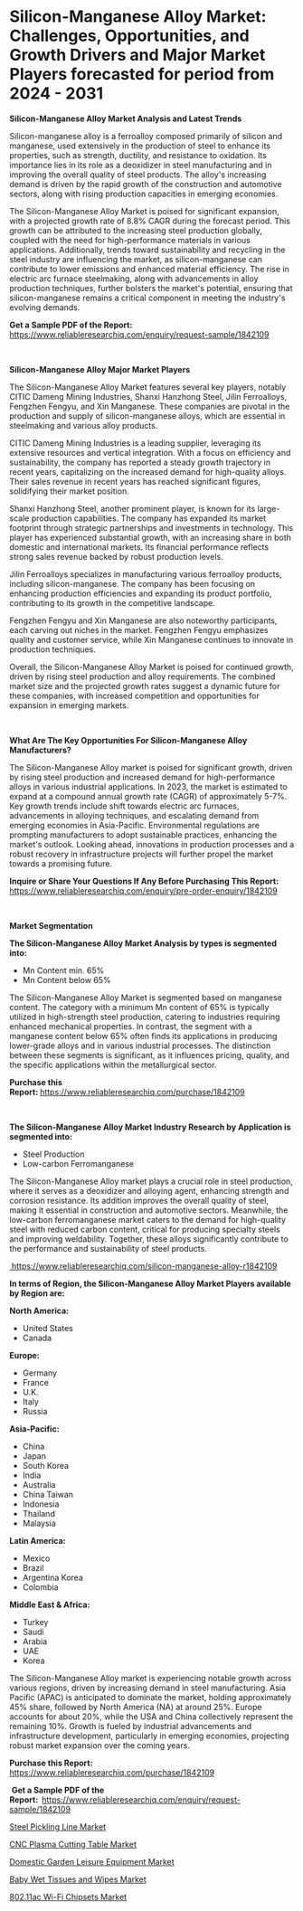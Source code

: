 <p><h1>Silicon-Manganese Alloy Market: Challenges, Opportunities, and Growth Drivers and Major Market Players forecasted for period from 2024 - 2031</h1></p><p><strong>Silicon-Manganese Alloy Market Analysis and Latest Trends</strong></p>
<p><p>Silicon-manganese alloy is a ferroalloy composed primarily of silicon and manganese, used extensively in the production of steel to enhance its properties, such as strength, ductility, and resistance to oxidation. Its importance lies in its role as a deoxidizer in steel manufacturing and in improving the overall quality of steel products. The alloy's increasing demand is driven by the rapid growth of the construction and automotive sectors, along with rising production capacities in emerging economies.</p><p>The Silicon-Manganese Alloy Market is poised for significant expansion, with a projected growth rate of 8.8% CAGR during the forecast period. This growth can be attributed to the increasing steel production globally, coupled with the need for high-performance materials in various applications. Additionally, trends toward sustainability and recycling in the steel industry are influencing the market, as silicon-manganese can contribute to lower emissions and enhanced material efficiency. The rise in electric arc furnace steelmaking, along with advancements in alloy production techniques, further bolsters the market's potential, ensuring that silicon-manganese remains a critical component in meeting the industry's evolving demands.</p></p>
<p><strong>Get a Sample PDF of the Report:&nbsp;</strong> <a href="https://www.reliableresearchiq.com/enquiry/request-sample/1842109?utm_campaign=1088&utm_medium=2&utm_source=Github&utm_content=ia&utm_term=19102024&utm_id=silicon-manganese-alloy">https://www.reliableresearchiq.com/enquiry/request-sample/1842109</a></p>
<p>&nbsp;</p>
<p><strong>Silicon-Manganese Alloy Major Market Players</strong></p>
<p><p>The Silicon-Manganese Alloy Market features several key players, notably CITIC Dameng Mining Industries, Shanxi Hanzhong Steel, Jilin Ferroalloys, Fengzhen Fengyu, and Xin Manganese. These companies are pivotal in the production and supply of silicon-manganese alloys, which are essential in steelmaking and various alloy products.</p><p>CITIC Dameng Mining Industries is a leading supplier, leveraging its extensive resources and vertical integration. With a focus on efficiency and sustainability, the company has reported a steady growth trajectory in recent years, capitalizing on the increased demand for high-quality alloys. Their sales revenue in recent years has reached significant figures, solidifying their market position.</p><p>Shanxi Hanzhong Steel, another prominent player, is known for its large-scale production capabilities. The company has expanded its market footprint through strategic partnerships and investments in technology. This player has experienced substantial growth, with an increasing share in both domestic and international markets. Its financial performance reflects strong sales revenue backed by robust production levels.</p><p>Jilin Ferroalloys specializes in manufacturing various ferroalloy products, including silicon-manganese. The company has been focusing on enhancing production efficiencies and expanding its product portfolio, contributing to its growth in the competitive landscape. </p><p>Fengzhen Fengyu and Xin Manganese are also noteworthy participants, each carving out niches in the market. Fengzhen Fengyu emphasizes quality and customer service, while Xin Manganese continues to innovate in production techniques.</p><p>Overall, the Silicon-Manganese Alloy Market is poised for continued growth, driven by rising steel production and alloy requirements. The combined market size and the projected growth rates suggest a dynamic future for these companies, with increased competition and opportunities for expansion in emerging markets.</p></p>
<p>&nbsp;</p>
<p><strong>What Are The Key Opportunities For Silicon-Manganese Alloy Manufacturers?</strong></p>
<p><p>The Silicon-Manganese Alloy market is poised for significant growth, driven by rising steel production and increased demand for high-performance alloys in various industrial applications. In 2023, the market is estimated to expand at a compound annual growth rate (CAGR) of approximately 5-7%. Key growth trends include shift towards electric arc furnaces, advancements in alloying techniques, and escalating demand from emerging economies in Asia-Pacific. Environmental regulations are prompting manufacturers to adopt sustainable practices, enhancing the market's outlook. Looking ahead, innovations in production processes and a robust recovery in infrastructure projects will further propel the market towards a promising future.</p></p>
<p><strong>Inquire or Share Your Questions If Any Before Purchasing This Report:</strong> <a href="https://www.reliableresearchiq.com/enquiry/pre-order-enquiry/1842109?utm_campaign=1088&utm_medium=2&utm_source=Github&utm_content=ia&utm_term=19102024&utm_id=silicon-manganese-alloy">https://www.reliableresearchiq.com/enquiry/pre-order-enquiry/1842109</a></p>
<p>&nbsp;</p>
<p><strong>Market Segmentation</strong></p>
<p><strong>The Silicon-Manganese Alloy Market Analysis by types is segmented into:</strong></p>
<p><ul><li>Mn Content min. 65%</li><li>Mn Content below 65%</li></ul></p>
<p><p>The Silicon-Manganese Alloy Market is segmented based on manganese content. The category with a minimum Mn content of 65% is typically utilized in high-strength steel production, catering to industries requiring enhanced mechanical properties. In contrast, the segment with a manganese content below 65% often finds its applications in producing lower-grade alloys and in various industrial processes. The distinction between these segments is significant, as it influences pricing, quality, and the specific applications within the metallurgical sector.</p></p>
<p><strong>Purchase this Report:&nbsp;</strong><a href="https://www.reliableresearchiq.com/purchase/1842109?utm_campaign=1088&utm_medium=2&utm_source=Github&utm_content=ia&utm_term=19102024&utm_id=silicon-manganese-alloy">https://www.reliableresearchiq.com/purchase/1842109</a></p>
<p>&nbsp;</p>
<p><strong>The Silicon-Manganese Alloy Market Industry Research by Application is segmented into:</strong></p>
<p><ul><li>Steel Production</li><li>Low-carbon Ferromanganese</li></ul></p>
<p><p>The Silicon-Manganese Alloy market plays a crucial role in steel production, where it serves as a deoxidizer and alloying agent, enhancing strength and corrosion resistance. Its addition improves the overall quality of steel, making it essential in construction and automotive sectors. Meanwhile, the low-carbon ferromanganese market caters to the demand for high-quality steel with reduced carbon content, critical for producing specialty steels and improving weldability. Together, these alloys significantly contribute to the performance and sustainability of steel products.</p></p>
<p><a href="https://www.reliableresearchiq.com/silicon-manganese-alloy-r1842109?utm_campaign=1088&utm_medium=2&utm_source=Github&utm_content=ia&utm_term=19102024&utm_id=silicon-manganese-alloy">&nbsp;https://www.reliableresearchiq.com/silicon-manganese-alloy-r1842109</a></p>
<p><strong>In terms of Region, the Silicon-Manganese Alloy Market Players available by Region are:</strong></p>
<p>
    <p> <strong> North America: </strong>
        <ul>
            <li>United States</li>
            <li>Canada</li>
        </ul>
        </p> 
    <p> <strong> Europe: </strong>
        <ul>
            <li>Germany</li>
            <li>France</li>
            <li>U.K.</li>
            <li>Italy</li>
            <li>Russia</li>
        </ul>
        </p> 
    <p> <strong> Asia-Pacific: </strong>
        <ul>
            <li>China</li>
            <li>Japan</li>
            <li>South Korea</li>
            <li>India</li>
            <li>Australia</li>
            <li>China Taiwan</li>
            <li>Indonesia</li>
            <li>Thailand</li>
            <li>Malaysia</li>
        </ul>
        </p> 
    <p> <strong> Latin America: </strong>
        <ul>
            <li>Mexico</li>
            <li>Brazil</li>
            <li>Argentina Korea</li>
            <li>Colombia</li>
        </ul>
        </p> 
    <p> <strong> Middle East & Africa: </strong>
        <ul>
            <li>Turkey</li>
            <li>Saudi</li>
            <li>Arabia</li>
            <li>UAE</li>
            <li>Korea</li>
        </ul>
    </p>
    </p>
<p><p>The Silicon-Manganese Alloy market is experiencing notable growth across various regions, driven by increasing demand in steel manufacturing. Asia Pacific (APAC) is anticipated to dominate the market, holding approximately 45% share, followed by North America (NA) at around 25%. Europe accounts for about 20%, while the USA and China collectively represent the remaining 10%. Growth is fueled by industrial advancements and infrastructure development, particularly in emerging economies, projecting robust market expansion over the coming years.</p></p>
<p><strong>Purchase this Report: </strong><a href="https://www.reliableresearchiq.com/purchase/1842109?utm_campaign=1088&utm_medium=2&utm_source=Github&utm_content=ia&utm_term=19102024&utm_id=silicon-manganese-alloy">https://www.reliableresearchiq.com/purchase/1842109</a></p>
<p>&nbsp;<strong>Get a Sample PDF of the Report:&nbsp;&nbsp;</strong><a href="https://www.reliableresearchiq.com/enquiry/request-sample/1842109?utm_campaign=1088&utm_medium=2&utm_source=Github&utm_content=ia&utm_term=19102024&utm_id=silicon-manganese-alloy">https://www.reliableresearchiq.com/enquiry/request-sample/1842109</a></p>
<p><strong></strong></p>
<p><p><a href="https://issuu.com/reportprime-2/docs/steel-pickling-line-market-size-203_7d7238418e3310?utm_campaign=1088&utm_medium=2&utm_source=Github&utm_content=ia&utm_term=19102024&utm_id=silicon-manganese-alloy">Steel Pickling Line Market</a></p><p><a href="https://issuu.com/reportprime-2/docs/cnc-plasma-cutting-table-market-siz_bdaaab8de4068d?utm_campaign=1088&utm_medium=2&utm_source=Github&utm_content=ia&utm_term=19102024&utm_id=silicon-manganese-alloy">CNC Plasma Cutting Table Market</a></p><p><a href="https://www.linkedin.com/pulse/domestic-garden-leisure-equipment-market-global-insights-regional-f6esf?utm_campaign=1088&utm_medium=2&utm_source=Github&utm_content=ia&utm_term=19102024&utm_id=silicon-manganese-alloy">Domestic Garden Leisure Equipment Market</a></p><p><a href="https://github.com/wanvigsqmunsenr/Market-Research-Report-List-1/blob/main/baby-wet-tissues-and-wipes-market.md?utm_campaign=1088&utm_medium=2&utm_source=Github&utm_content=ia&utm_term=19102024&utm_id=silicon-manganese-alloy">Baby Wet Tissues and Wipes Market</a></p><p><a href="https://www.linkedin.com/pulse/emerging-opportunities-challenges-global-80211ac-wi-fi-chipsets-5xezc?utm_campaign=1088&utm_medium=2&utm_source=Github&utm_content=ia&utm_term=19102024&utm_id=silicon-manganese-alloy">802.11ac Wi-Fi Chipsets Market</a></p></p>